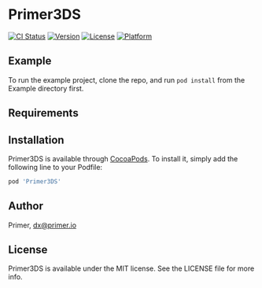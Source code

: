# Primer3DS

[![CI Status](https://img.shields.io/travis/EvansPie/Primer3DS.svg?style=flat)](https://travis-ci.org/EvansPie/Primer3DS)
[![Version](https://img.shields.io/cocoapods/v/Primer3DS.svg?style=flat)](https://cocoapods.org/pods/Primer3DS)
[![License](https://img.shields.io/cocoapods/l/Primer3DS.svg?style=flat)](https://cocoapods.org/pods/Primer3DS)
[![Platform](https://img.shields.io/cocoapods/p/Primer3DS.svg?style=flat)](https://cocoapods.org/pods/Primer3DS)

## Example

To run the example project, clone the repo, and run `pod install` from the Example directory first.

## Requirements

## Installation

Primer3DS is available through [CocoaPods](https://cocoapods.org). To install
it, simply add the following line to your Podfile:

```ruby
pod 'Primer3DS'
```

## Author

Primer, dx@primer.io

## License

Primer3DS is available under the MIT license. See the LICENSE file for more info.
